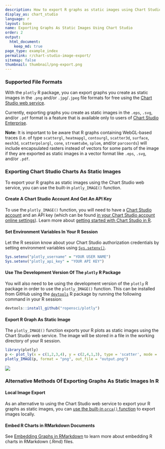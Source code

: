 ```yaml
---
description: How to export R graphs as static images using Chart Studio. 
display_as: chart_studio
language: r
layout: base
name: Exporting Graphs As Static Images Using Chart Studio
order: 2
output:
  html_document:
    keep_md: true
page_type: example_index
permalink: r/chart-studio-image-export/
sitemap: false
thumbnail: thumbnail/png-export.png
---
```



### Supported File Formats

With the `plotly` R package, you can export graphs you create as static images in the `.png` and/or `.jpg`/`.jpeg` file formats for free using the [Chart Studio web service](https://chart-studio.plotly.com/create/#/). 

Currently, exporting graphs you create as static images in the `.eps`, `.svg`, and/or `.pdf` format is a feature that is available only to users of [Chart Studio Enterprise](https://plotly.com/online-chart-maker/).

**Note:** It is important to be aware that R graphs containing WebGL-based traces (i.e. of type `scattergl`, `heatmapgl`, `contourgl`, `scatter3d`, `surface`, `mesh3d`, `scatterpolargl`, `cone`, `streamtube`, `splom`, and/or `parcoords`) will include encapsulated rasters instead of vectors for some parts of the image if they are exported as static images in a vector format like `.eps`, `.svg`, and/or `.pdf`.

### Exporting Chart Studio Charts As Static Images

To export your R graphs as static images using the Chart Studio web service, you can use the built-in `plotly_IMAGE()` function. 

#### Create A Chart Studio Account And Get An API Key

To use the `plotly_IMAGE()` function, you will need to have a [Chart Studio account](https://chart-studio.plotly.com/Auth/login/?action=signup#/) and an API key (which can be found [in your Chart Studio account online settings](https://plotly.com/settings/api)). Learn more about [getting started with Chart Studio in R](https://plotly.com/r/getting-started-with-chart-studio). 

#### Set Environment Variables In Your R Session

Let the R session know about your Chart Studio authorization credentials by setting environment variables using [`Sys.setenv()`](https://www.rdocumentation.org/packages/base/versions/3.6.2/topics/Sys.setenv).


```r
Sys.setenv("plotly_username" = "YOUR USER NAME")
Sys.setenv("plotly_api_key" = "YOUR API KEY")
```

#### Use The Development Version Of The `plotly` R Package

You will also need to be using the development version of the `plotly` R package in order to use the `plotly_IMAGE()` function. This can be installed from GitHub using the [`devtools`](https://cran.r-project.org/web/packages/devtools/index.html) R package by running the following command in your R session:

```r
devtools::install_github("ropensci/plotly")
```

#### Export R Graph As Static Image

The `plotly_IMAGE()` function exports your R plots as static images using the Chart Studio web service. The image will be stored in a file in the working directory of your R session.


```r
library(plotly)
p <- plot_ly(x = c(1,2,3,4), y = c(2,4,1,3), type = 'scatter', mode = 'lines')
plotly_IMAGE(p, format = "png", out_file = "output.png")
```

![](https://images.plotly.com/plotly-documentation/images/output.png)

### Alternative Methods Of Exporting Graphs As Static Images In R

#### Local Image Export

As an alternative to using the Chart Studio web service to export your R graphs as static images, you can [use the built-in `orca()` function](https://plotly.com/r/static-image-export) to export images locally. 

#### Embed R Charts in RMarkdown Documents

See [Embedding Graphs in RMarkdown](https://plotly.com/r/embedding-graphs-in-rmarkdown/) to learn more about embedding R charts in RMarkdown (.Rmd) files.
